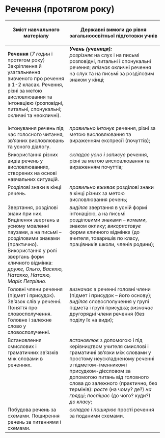 # Речення (протягом року)
<table>
<thead>
  <tr>
    <th width="40%" align="center"><p>Зміст навчального матеріалу</p></td>
    <th width="60%" align="center"><p>Державні вимоги до рівня загальноосвітньої підготовки учнів</p></td>
  </tr>
</thead>
<tbody>
  <tr>
    <td width="40%" style="vertical-align:top !important;">
    <p><b>Речення </b> (<i>7 годин</i> і протягом року)<br>
Закріплення й узагальнення вивченого про речення в 1-2 класах. Речення, різні за метою висловлювання та інтонацією (розповідні, питальні, спонукальні; окличні та неокличні).<br></td>
    <td width="60%" style="vertical-align:top !important;">
<i><b>Учень (учениця):</b></i><br>
<i>розрізняє</i> на слух і на письмі розповідні, питальні і спонукальні речення; <i>впізнає</i> окличні речення на слух та на письмі за розділовим знаком у кінці;<br></td>
  </tr>
  <tr>
    <td width="40%" style="vertical-align:top !important;">
Інтонування речень під час голосного читання, зв’язних висловлювань та усного діалогу.<br></td>
    <td width="60%" style="vertical-align:top !important;">
<i>правильно інтонує</i> речення, різні за метою висловлювання та вираженням експресії (почуттів);</td>
  </tr>
  <tr>
    <td width="40%" style="vertical-align:top !important;">
Використання різних видів речень у висловлюваннях, створених на основі навчальних ситуацій.<br></td>
    <td width="60%" style="vertical-align:top !important;">
<i>складає усно і записує</i> речення, різні за метою висловлювання та вираженням почуттів;</td>
  </tr>
  <tr>
    <td width="40%" style="vertical-align:top !important;">
Розділові знаки в кінці речень.</td>
    <td width="60%" style="vertical-align:top !important;">
<i>правильно вживає</i> розділові знаки в кінці різних за метою висловлювання речень;</td>
  </tr>
  <tr>
    <td width="40%" style="vertical-align:top !important;">
Звертання, розділові знаки при них. <br>
Виділення звертань в усному мовленні паузами, а на письмі – розділовими знаками (практично). Використання у ролі звертань форм кличного відмінка: <i>друже, Ольго, Василю, Наталко, Наталю, Маріє Петрівно</i>.<br></td>
    <td width="60%" style="vertical-align:top !important;">
<i>виділяє</i> звертання в усній формі інтонацією, а на письмі розділовими знаками – комами, знаком оклику; <i>використовує</i> форми кличного відмінка (до вчителя, товаришів по класу, працівників школи, членів родини);</td>
  </tr>
  <tr>
    <td width="40%" style="vertical-align:top !important;">
Головні члени речення (підмет і присудок). Зв’язок слів у реченні. Поняття про словосполучення. Головне і залежне слово у словосполученні. </td>
    <td width="60%" style="vertical-align:top !important;">
<i>визначає</i> в реченні головні члени (підмет і присудок – його основу); <i>виділяє</i> словосполучення у групі підмета і групі присудка; <i>визначає</i> другорядні члени речення (без поділу їх на види); </td>
  </tr>
  <tr>
    <td width="40%" style="vertical-align:top !important;">
Встановлення смислових і граматичних зв’язків між словами в реченнях.</td>
    <td width="60%" style="vertical-align:top !important;">
<i>встановлює</i> з допомогою і під керівництвом учителя смислові і граматичні зв’язки між словами у простому неускладненому реченні з підметом-іменником і присудком-дієсловом за допомогою питань від головного слова до залежного (практично, без термінів): <i>росте</i> (на чому? де?) <i>на грядці</i>; <i>поспішає</i> (до чого? куди?) <i>до класу</i>;</td>
  </tr>
  <tr>
    <td width="40%" style="vertical-align:top !important;">
Побудова речень за схемами. Поширення речень за питаннями і схемами. </td>
    <td width="60%" style="vertical-align:top !important;">
<i>складає і поширює</i> прості речення за поданими схемами.</td>
  </tr>
</tbody>
</table>